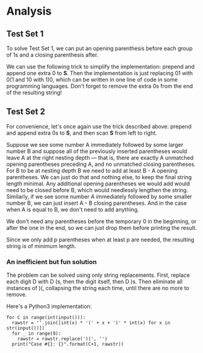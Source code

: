 # Analysis

## Test Set 1

To solve Test Set 1, we can put an opening parenthesis before each group of 1s and a closing parenthesis after.

We can use the following trick to simplify the implementation: prepend and append one extra 0 to **S**. Then the implementation is just replacing 01 with 0(1 and 10 with 1)0, which can be written in one line of code in some programming languages. Don't forget to remove the extra 0s from the end of the resulting string!

## Test Set 2

For convenience, let's once again use the trick described above: prepend and append extra 0s to **S**, and then scan **S** from left to right.

Suppose we see some number A immediately followed by some larger number B and suppose all of the previously inserted parentheses would leave A at the right nesting depth — that is, there are exactly A unmatched opening parentheses preceding A, and no unmatched closing parentheses. For B to be at nesting depth B we need to add at least B - A opening parentheses. We can just do that and nothing else, to keep the final string length minimal. Any additional opening parentheses we would add would need to be closed before B, which would needlessly lengthen the string. Similarly, if we see some number A immediately followed by some smaller number B, we can just insert A - B closing parentheses. And in the case when A is equal to B, we don't need to add anything.

We don't need any parentheses before the temporary 0 in the beginning, or after the one in the end, so we can just drop them before printing the result.

Since we only add p parentheses when at least p are needed, the resulting string is of minimum length.

### An inefficient but fun solution

The problem can be solved using only string replacements. First, replace each digit D with D (s, then the digit itself, then D )s. Then eliminate all instances of )(, collapsing the string each time, until there are no more to remove.

Here's a Python3 implementation:

```
for C in range(int(input())):
  rawstr = ''.join([int(x) * '(' + x + ')' * int(x) for x in str(input())])
  for _ in range(9):
    rawstr = rawstr.replace(')(', '')
  print("Case #{}: {}".format(C+1, rawstr))
```
